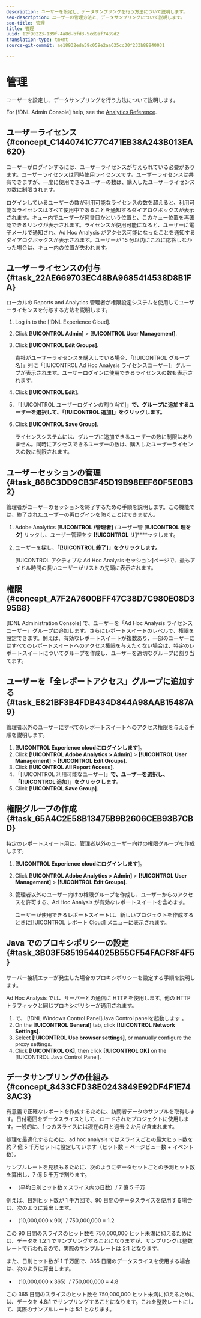 ```yaml
---
description: ユーザーを設定し、データサンプリングを行う方法について説明します。
seo-description: ユーザーの管理方法と、データサンプリングについて説明します。
seo-title: 管理
title: 管理
uuid: 12f90223-139f-4a8d-bfd3-5cd9af7489d2
translation-type: tm+mt
source-git-commit: ae18932eda59c059e2aa635cc30f233b88840031

---
```



# 管理

ユーザーを設定し、データサンプリングを行う方法について説明します。

For [!DNL Admin Console] help, see the [Analytics Reference](https://marketing.adobe.com/resources/help/en_US/reference/index.html).

## ユーザーライセンス {#concept_C1440741C77C471EB38A243B013EA620}

ユーザーがログインするには、ユーザーライセンスが与えられている必要があります。ユーザーライセンスは同時使用ライセンスです。ユーザーライセンスは共有できますが、一度に使用できるユーザーの数は、購入したユーザーライセンスの数に制限されます。

<!-- 

c_user_license.html

 -->

ログインしているユーザーの数が利用可能なライセンスの数を超えると、利用可能なライセンスはすべて使用中であることを通知するダイアログボックスが表示されます。キュー内でユーザーが何番目かという位置と、このキュー位置を再確認できるリンクが表示されます。ライセンスが使用可能になると、ユーザーに電子メールで通知され、Ad Hoc Analysis がアクセス可能になったことを通知するダイアログボックスが表示されます。ユーザーが 15 分以内にこれに応答しなかった場合は、キュー内の位置が失われます。

## ユーザーライセンスの付与 {#task_22AE669703EC48BA9685414538D8B1FA}

ローカルの Reports and Analytics 管理者が権限設定システムを使用してユーザーライセンスを付与する方法を説明します。

<!-- 

t_user_licenses.xml

 -->

1. Log in to the [!DNL Experience Cloud].
1. Click **[!UICONTROL Admin]** &gt; **[!UICONTROL User Management]**.
1. Click **[!UICONTROL Edit Groups]**.

   貴社がユーザーライセンスを購入している場合、「[!UICONTROL グループ名]」列に「[!UICONTROL Ad Hoc Analysis ライセンスユーザー]」グループが表示されます。ユーザーログインに使用できるライセンスの数も表示されます。

1. Click **[!UICONTROL Edit]**.
1. 「[!UICONTROL ユーザーログインの割り当て]**」で、グループに追加するユーザーを選択して、「[!UICONTROL 追加]」をクリックします。**
1. Click **[!UICONTROL Save Group]**.

   ライセンスシステムには、グループに追加できるユーザーの数に制限はありません。同時にアクセスできるユーザーの数は、購入したユーザーライセンスの数に制限されます。

## ユーザーセッションの管理 {#task_868C3DD9CB3F45D19B98EEF60F5E0B32}

管理者がユーザーのセッションを終了するための手順を説明します。この機能では、終了されたユーザーの再ログインを防ぐことはできません。

<!-- 

t_managing_users.xml

 -->

1. Adobe Analytics **[!UICONTROL /管理者]** /ユーザー管 **[!UICONTROL 理をク]** リックし、ユーザー管理をク **[!UICONTROL リ]******&#x200B;ックします。
1. ユーザーを探し、「**[!UICONTROL 終了]」をクリックします。**

   [!UICONTROL アクティブな Ad Hoc Analysis セッション]ページで、最もアイドル時間の長いユーザーがリストの先頭に表示されます。

## 権限 {#concept_A7F2A7600BFF47C38D7C980E08D395B8}

<!-- 

c_permissions.xml

 -->

[!DNL Administration Console] で、ユーザーを「Ad Hoc Analysis ライセンスユーザー」グループに追加します。さらにレポートスイートのレベルで、権限を設定できます。例えば、有効なレポートスイートが複数あり、一部のユーザーにはすべてのレポートスイートへのアクセス権限を与えたくない場合は、特定のレポートスイートについてグループを作成し、ユーザーを適切なグループに割り当てます。

## ユーザーを「全レポートアクセス」グループに追加する {#task_E821BF3B4FDB434D844A98AAB15487A9}

管理者以外のユーザーにすべてのレポートスイートへのアクセス権限を与える手順を説明します。

<!-- 

t_permissions.xml

 -->

1. **[!UICONTROL Experience cloudにログインします]**。
1. Click **[!UICONTROL Adobe Analytics &gt; Admin]** &gt; **[!UICONTROL User Management]** &gt; **[!UICONTROL Edit Groups]**.
1. Click **[!UICONTROL All Report Access]**.
1. 「[!UICONTROL 利用可能なユーザー]**」で、ユーザーを選択し、「[!UICONTROL 追加]」をクリックします。**
1. Click **[!UICONTROL Save Group]**.

## 権限グループの作成 {#task_65A4C2E58B13475B9B2606CEB93B7CBD}

特定のレポートスイート用に、管理者以外のユーザー向けの権限グループを作成します。

<!-- 

t_permission_groups.xml

 -->

1. **[!UICONTROL Experience cloudにログインします]**。
1. Click **[!UICONTROL Adobe Analytics &gt; Admin]** &gt; **[!UICONTROL User Management]** &gt; **[!UICONTROL Edit Groups]**.
1. 管理者以外のユーザー向けの権限グループを作成し、ユーザーからのアクセスを許可する、Ad Hoc Analysis が有効なレポートスイートを含めます。

   ユーザーが使用できるレポートスイートは、新しいプロジェクトを作成するときに[!UICONTROL レポート Cloud] メニューに表示されます。

## Java でのプロキシポリシーの設定 {#task_3B03F58519544025B55CF54FACF8F4F5}

サーバー接続エラーが発生した場合のプロキシポリシーを設定する手順を説明します。

<!-- 

t_proxy_policies.xml

 -->

Ad Hoc Analysis では、サーバーとの通信に HTTP を使用します。他の HTTP トラフィックと同じプロキシポリシーが適用されます。

1. で、 [!DNL Windows Control Panel]Java Control panelを起動します 。
1. On the **[!UICONTROL General]** tab, click **[!UICONTROL Network Settings]**.
1. Select **[!UICONTROL Use browser settings]**, or manually configure the proxy settings.
1. Click **[!UICONTROL OK]**, then click **[!UICONTROL OK]** on the [!UICONTROL Java Control Panel].

## データサンプリングの仕組み {#concept_8433CFD38E0243849E92DF4F1E743AC3}

有意義で正確なレポートを作成するために、訪問者データのサンプルを取得します。日付範囲をデータスライスとして、ロードされたプロジェクトに使用します。一般的に、1 つのスライスには現在の月と過去 2 か月が含まれます。

<!-- 

c_overview_data_sampling.xml

 -->

処理を最適化するために、ad hoc analysis ではスライスごとの最大ヒット数を約 7 億 5 千万ヒットに設定しています（ヒット数 = ページビュー数 + イベント数）。

サンプルレートを見積もるために、次のようにデータセットごとの予測ヒット数を算出し、7 億 5 千万で割ります。

* （平均日別ヒット数 x スライス内の日数）/ 7 億 5 千万

例えば、日別ヒット数が 1 千万回で、90 日間のデータスライスを使用する場合は、次のように算出します。

* （10,000,000 x 90）/ 750,000,000 = 1.2

この 90 日間のスライスのヒット数を 750,000,000 ヒット未満に抑えるためには、データを 1.2:1 でサンプリングすることになりますが、サンプリングは整数レートで行われるので、実際のサンプルレートは 2:1 となります。

また、日別ヒット数が 1 千万回で、365 日間のデータスライスを使用する場合は、次のように算出します。

* （10,000,000 x 365）/ 750,000,000 = 4.8

この 365 日間のスライスのヒット数を 750,000,000 ヒット未満に抑えるためには、データを 4.8:1 でサンプリングすることになります。これを整数レートにして、実際のサンプルレートは 5:1 となります。
